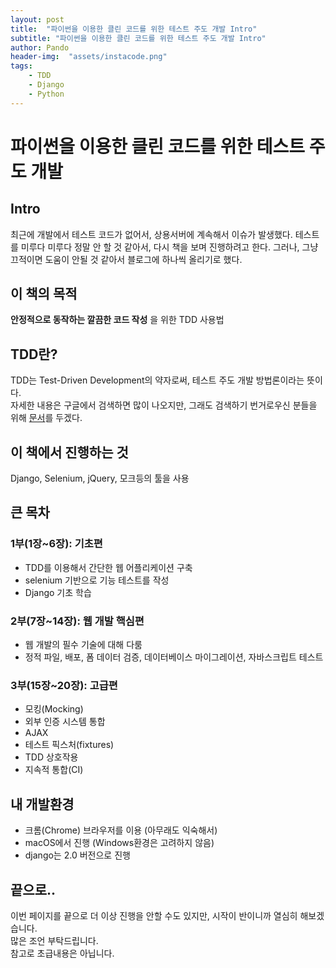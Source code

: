 ```yaml
---
layout: post
title:  "파이썬을 이용한 클린 코드를 위한 테스트 주도 개발 Intro"
subtitle: "파이썬을 이용한 클린 코드를 위한 테스트 주도 개발 Intro"
author: Pando
header-img:  "assets/instacode.png"
tags: 
    - TDD 
    - Django 
    - Python
---
```


# 파이썬을 이용한 클린 코드를 위한 테스트 주도 개발

## Intro
최근에 개발에서 테스트 코드가 없어서, 상용서버에 계속해서 이슈가 발생했다. 테스트를 미루다 미루다 정말 안 할 것 같아서, 다시 책을 보며 진행하려고 한다. 그러나, 그냥 끄적이면 도움이 안될 것 같아서 블로그에 하나씩 올리기로 했다.

## 이 책의 목적
__안정적으로 동작하는 깔끔한 코드 작성__ 을 위한 TDD 사용법

## TDD란?
TDD는 Test-Driven Development의 약자로써, 테스트 주도 개발 방법론이라는 뜻이다.  
자세한 내용은 구글에서 검색하면 많이 나오지만, 그래도 검색하기 번거로우신 분들을 위해 [문서](https://ko.wikipedia.org/wiki/%ED%85%8C%EC%8A%A4%ED%8A%B8_%EC%A3%BC%EB%8F%84_%EA%B0%9C%EB%B0%9C)를 두겠다.

## 이 책에서 진행하는 것
Django, Selenium, jQuery, 모크등의 툴을 사용

## 큰 목차

### 1부(1장~6장): 기초편  
- TDD를 이용해서 간단한 웹 어플리케이션 구축
- selenium 기반으로 기능 테스트를 작성
- Django 기초 학습

### 2부(7장~14장): 웹 개발 핵심편
- 웹 개발의 필수 기술에 대해 다룸
- 정적 파일, 배포, 폼 데이터 검증, 데이터베이스 마이그레이션, 자바스크립트 테스트

### 3부(15장~20장): 고급편
- 모킹(Mocking)
- 외부 인증 시스템 통합
- AJAX
- 테스트 픽스처(fixtures)
- TDD 상호작용
- 지속적 통합(CI)

## 내 개발환경
- 크롬(Chrome) 브라우저를 이용 (아무래도 익숙해서)
- macOS에서 진행 (Windows환경은 고려하지 않음)
- django는 2.0 버전으로 진행

## 끝으로..
이번 페이지를 끝으로 더 이상 진행을 안할 수도 있지만, 시작이 반이니까 열심히 해보겠습니다.  
많은 조언 부탁드립니다.  
참고로 초급내용은 아닙니다.  
